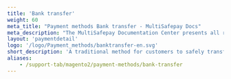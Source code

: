 ```yaml
---
title: 'Bank transfer'
weight: 60
meta_title: "Payment methods Bank transfer - MultiSafepay Docs"
meta_description: "The MultiSafepay Documentation Center presents all relevant information about our Plugins and API. You can also find support pages for Payment Methods, Tools and General Questions as well as the contact details of our Support and Integration Teams."
layout: 'paymentdetail'
logo: '/logo/Payment_methods/banktransfer-en.svg' 
short_description: 'A traditional method for customers to safely transfer Euros within the SEPA region.'
aliases:
    - /support-tab/magento2/payment-methods/bank-transfer
---
```

